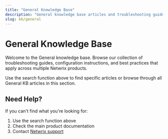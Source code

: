 ```yaml
---
title: "General Knowledge Base"
description: "General knowledge base articles and troubleshooting guides"
slug: kb/general
---
```


# General Knowledge Base

Welcome to the General knowledge base. Browse our collection of troubleshooting guides, configuration instructions, and best practices that apply across multiple Netwrix products.

Use the search function above to find specific articles or browse through all General KB articles in this section.

## Need Help?

If you can't find what you're looking for:
1. Use the search function above
2. Check the main product documentation
3. Contact [Netwrix support](https://www.netwrix.com/support.html)